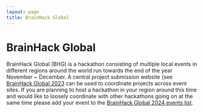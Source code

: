 ```yaml
---
layout: page
title: BrainHack Global
---
```


# BrainHack Global

BrainHack Global (BHG) is a hackathon consisting of multiple local events in different
regions around the world run towards the end of the year November ~ December. A central
project submission website (see [BrainHack Global 2023](https://brainhack.org/global2023/projects/\))
can be used to coordinate projects across event sites. If you are planning to host a
hackathon in your region around this time and would like to loosely coordinate with
other hackathons going on at the same time please add your event to the
[BrainHack Global 2024 events list](https://brainhack.org/global2024/events/).